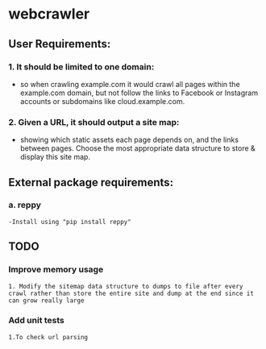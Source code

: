 # webcrawler 

## User Requirements:
### 1. It should be limited to one domain:
- so when crawling example.com it would crawl all pages within the example.com domain,
  but not follow the links to Facebook or Instagram accounts or subdomains like cloud.example.com. 

### 2. Given a URL, it should output a site map:
- showing which static assets each page depends on, and the links between pages.
  Choose the most appropriate data structure to store & display this site map.

## External package requirements:
### a. reppy
    -Install using "pip install reppy" 
## TODO
### Improve memory usage
    1. Modify the sitemap data structure to dumps to file after every crawl rather than store the entire site and dump at the end since it can grow really large
### Add unit tests
    1.To check url parsing
 
